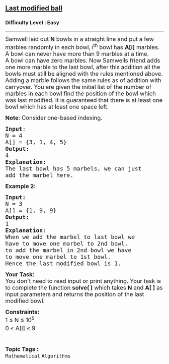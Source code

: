 <h2><a href="https://practice.geeksforgeeks.org/problems/33af95e5935f1f2a0c3f5083c4b9d0db68e97bd4/1">Last modified ball</a></h2><h3>Difficulty Level : Easy</h3><hr><div class="problems_problem_content__Xm_eO"><p><span style="font-size:18px">Samwell laid out <strong>N</strong> bowls&nbsp;in a straight line&nbsp;and put a few marbles randomly in each bowl, i<sup>th</sup> bowl has <strong>A[i]</strong> marbles. A bowl can never have more than 9 marbles at a time. A&nbsp;bowl can have zero marbles. Now Samwells friend adds one more marble to the last bowl, after this addition all the bowls must still be aligned with the rules mentioned above. Adding a marble follows the same rules as of addition with carryover. You are given the initial list of the number of marbles in each bowl find the position of the bowl&nbsp;which was last modified. It is guaranteed that there is at least one bowl which has at least one space left.</span></p>

<p><span style="font-size:18px"><strong>Note</strong>: Consider one-based indexing.</span></p>

<pre><span style="font-size:18px"><strong>Input</strong>:
N = 4
A[] = {3, 1, 4, 5}
<strong>Output:</strong>&nbsp;
4
<strong>Explanation</strong>: 
The last bowl has 5 marbels, we can just 
add the marbel here.</span>
</pre>

<p><span style="font-size:18px"><strong>Example 2:</strong></span></p>

<pre><span style="font-size:18px"><strong>Input:</strong>
N = 3
A[] = {1, 9, 9}
<strong>Output:&nbsp;
</strong>1
<strong>Explanation</strong>: 
When we add the marbel to last bowl we 
have to move one marbel to 2nd bowl, 
to add the marbel in 2nd bowl we have 
to move one marbel to 1st bowl.
Hence the last modified bowl is 1.</span>
</pre>

<p><span style="font-size:18px"><strong>Your Task:&nbsp;&nbsp;</strong><br>
You don't need to read input or print anything. Your task is to complete the function <strong>solve( )</strong>&nbsp;which takes <strong>N</strong>&nbsp;and&nbsp;<strong>A[ ]</strong>&nbsp;as input parameters&nbsp;and returns the position of the last modified bowl.</span></p>

<p><span style="font-size:18px"><strong>Constraints:</strong><br>
1 ≤ N&nbsp;≤ 10<sup>5</sup><br>
0<sup>&nbsp;</sup>≤ A[i] ≤ 9</span></p>
</div><br><p><span style=font-size:18px><strong>Topic Tags : </strong><br><code>Mathematical</code>&nbsp;<code>Algorithms</code>&nbsp;